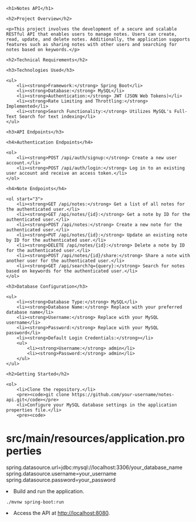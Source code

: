 <!DOCTYPE html>
<html lang="en">

<head>
    <meta charset="UTF-8">
    <meta name="viewport" content="width=device-width, initial-scale=1.0">
    <title>Notes API Documentation</title>
</head>

<body>

    <h1>Notes API</h1>

    <h2>Project Overview</h2>

    <p>This project involves the development of a secure and scalable RESTful API that enables users to manage notes. Users can create, read, update, and delete notes. Additionally, the application supports features such as sharing notes with other users and searching for notes based on keywords.</p>

    <h2>Technical Requirements</h2>

    <h3>Technologies Used</h3>

    <ul>
        <li><strong>Framework:</strong> Spring Boot</li>
        <li><strong>Database:</strong> MySQL</li>
        <li><strong>Authentication:</strong> JWT (JSON Web Tokens)</li>
        <li><strong>Rate Limiting and Throttling:</strong> Implemented</li>
        <li><strong>Search Functionality:</strong> Utilizes MySQL's Full-Text Search for text indexing</li>
    </ul>

    <h3>API Endpoints</h3>

    <h4>Authentication Endpoints</h4>

    <ol>
        <li><strong>POST /api/auth/signup:</strong> Create a new user account.</li>
        <li><strong>POST /api/auth/login:</strong> Log in to an existing user account and receive an access token.</li>
    </ol>

    <h4>Note Endpoints</h4>

    <ol start="3">
        <li><strong>GET /api/notes:</strong> Get a list of all notes for the authenticated user.</li>
        <li><strong>GET /api/notes/{id}:</strong> Get a note by ID for the authenticated user.</li>
        <li><strong>POST /api/notes:</strong> Create a new note for the authenticated user.</li>
        <li><strong>PUT /api/notes/{id}:</strong> Update an existing note by ID for the authenticated user.</li>
        <li><strong>DELETE /api/notes/{id}:</strong> Delete a note by ID for the authenticated user.</li>
        <li><strong>POST /api/notes/{id}/share:</strong> Share a note with another user for the authenticated user.</li>
        <li><strong>GET /api/search?q={query}:</strong> Search for notes based on keywords for the authenticated user.</li>
    </ol>

    <h3>Database Configuration</h3>

    <ul>
        <li><strong>Database Type:</strong> MySQL</li>
        <li><strong>Database Name:</strong> Replace with your preferred database name</li>
        <li><strong>Username:</strong> Replace with your MySQL username</li>
        <li><strong>Password:</strong> Replace with your MySQL password</li>
        <li><strong>Default Login Credentials:</strong></li>
        <ul>
            <li><strong>Username:</strong> admin</li>
            <li><strong>Password:</strong> admin</li>
        </ul>
    </ul>

    <h2>Getting Started</h2>

    <ol>
        <li>Clone the repository.</li>
        <pre><code>git clone https://github.com/your-username/notes-api.git</code></pre>
        <li>Configure your MySQL database settings in the application properties file.</li>
        <pre><code>
# src/main/resources/application.properties

spring.datasource.url=jdbc:mysql://localhost:3306/your_database_name
spring.datasource.username=your_username
spring.datasource.password=your_password
        </code></pre>
        <li>Build and run the application.</li>
        <pre><code>./mvnw spring-boot:run</code></pre>
        <li>Access the API at <a href="http://localhost:8080">http://localhost:8080</a>.</li>
    </ol>

</body>

</html>
